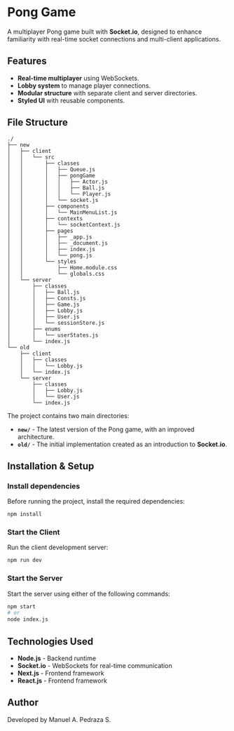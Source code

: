 # Pong Game

A multiplayer Pong game built with **Socket.io**, designed to enhance familiarity with real-time socket connections and multi-client applications.

## Features
- **Real-time multiplayer** using WebSockets.
- **Lobby system** to manage player connections.
- **Modular structure** with separate client and server directories.
- **Styled UI** with reusable components.

## File Structure
```
./
├── new
│   ├── client
│   │   └── src
│   │       ├── classes
│   │       │   ├── Queue.js
│   │       │   ├── pongGame
│   │       │   │   ├── Actor.js
│   │       │   │   ├── Ball.js
│   │       │   │   └── Player.js
│   │       │   └── socket.js
│   │       ├── components
│   │       │   └── MainMenuList.js
│   │       ├── contexts
│   │       │   └── socketContext.js
│   │       ├── pages
│   │       │   ├── _app.js
│   │       │   ├── _document.js
│   │       │   ├── index.js
│   │       │   └── pong.js
│   │       └── styles
│   │           ├── Home.module.css
│   │           └── globals.css
│   └── server
│       ├── classes
│       │   ├── Ball.js
│       │   ├── Consts.js
│       │   ├── Game.js
│       │   ├── Lobby.js
│       │   ├── User.js
│       │   └── sessionStore.js
│       ├── enums
│       │   └── userStates.js
│       └── index.js
└── old
    ├── client
    │   ├── classes
    │   │   └── Lobby.js
    │   └── index.js
    └── server
        ├── classes
        │   ├── Lobby.js
        │   └── User.js
        └── index.js
```

The project contains two main directories:
- **`new/`** - The latest version of the Pong game, with an improved architecture.
- **`old/`** - The initial implementation created as an introduction to **Socket.io**.

## Installation & Setup

### Install dependencies
Before running the project, install the required dependencies:
```bash
npm install
```

### Start the Client
Run the client development server:
```bash
npm run dev
```

### Start the Server
Start the server using either of the following commands:
```bash
npm start 
# or
node index.js
```

## Technologies Used
- **Node.js** - Backend runtime
- **Socket.io** - WebSockets for real-time communication
- **Next.js** - Frontend framework
- **React.js** - Frontend framework


## Author
Developed by Manuel A. Pedraza S.
